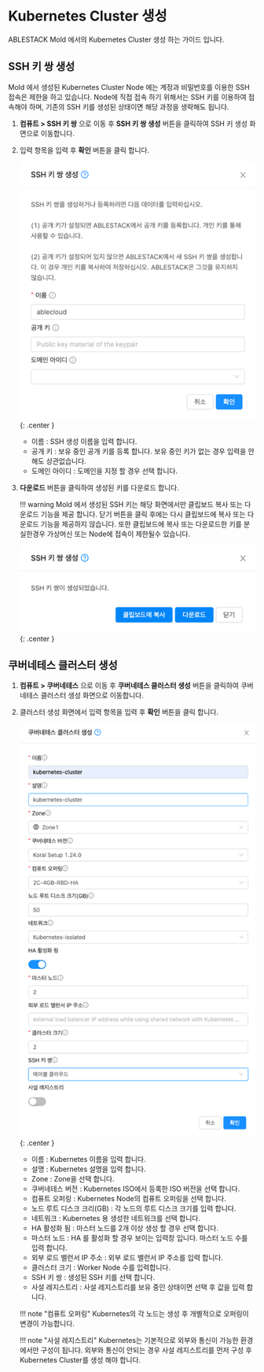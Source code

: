 # Kubernetes Cluster 생성
ABLESTACK Mold 에서의 Kubernetes Cluster 생성 하는 가이드 입니다. 

## SSH 키 쌍 생성
Mold 에서 생성된 Kubernetes Cluster Node 에는 계정과 비밀번호를 이용한 SSH 접속은 제한을 하고 있습니다.
Node에 직접 접속 하기 위해서는 SSH 키를 이용하여 접속해야 하며, 기존의 SSH 키를 생성된 상태이면 해당 과정을 생략해도 됩니다.

1. **컴퓨트 > SSH 키 쌍** 으로 이동 후 **SSH 키 쌍 생성** 버튼을 클릭하여 SSH 키 생성 화면으로 이동합니다.

2. 입력 항목을 입력 후 **확인** 버튼을 클릭 합니다.

    ![kubernetes-guide-kubernetes-cluster-create-02](../../assets/images/kubernetes-guide-kubernetes-cluster-create-02.png){: .center }

    - 이름 : SSH 생성 이름을 입력 합니다.
    - 공개 키 : 보유 중인 공개 키를 등록 합니다. 보유 중인 키가 없는 경우 입력을 안해도 상관없습니다.
    - 도메인 아이디 : 도메인을 지정 할 경우 선택 합니다.

3. **다운로드** 버튼을 클릭하여 생성된 키를 다운로드 합니다.

    !!! warning
        Mold 에서 생성된 SSH 키는 해당 화면에서만 클립보드 복사 또는 다운로드 기능을 제공 합니다. 
        닫기 버튼을 클릭 후에는 다시 클립보드에 복사 또는 다운로드 기능을 제공하지 않습니다.
        또한 클립보드에 복사 또는 다운로드한 키를 분실한경우 가상머신 또는 Node에 접속이 제한될수 있습니다.

   ![kubernetes-guide-kubernetes-cluster-create-03](../../assets/images/kubernetes-guide-kubernetes-cluster-create-03.png){: .center }

## 쿠버네테스 클러스터 생성

1. **컴퓨트 > 쿠버네테스** 으로 이동 후 **쿠버네테스 클러스터 생성** 버튼을 클릭하여 쿠버네테스 클러스터 생성 화면으로 이동합니다.

2. 클러스터 생성 화면에서 입력 항목을 입력 후 **확인** 버튼을 클릭 합니다.

    ![kubernetes-guide-kubernetes-cluster-create-04](../../assets/images/kubernetes-guide-kubernetes-cluster-create-04.png){: .center }

    - 이름 : Kubernetes 이름을 입력 합니다.
    - 설명 : Kubernetes 설명을 입력 합니다.
    - Zone : Zone을 선택 합니다.
    - 쿠버네테스 버전 : Kubernetes ISO에서 등록한 ISO 버전을 선택 합니다.
    - 컴퓨트 오퍼링 : Kubernetes Node의 컴퓨트 오퍼링을 선택 합니다.
    - 노드 루트 디스크 크리(GB) : 각 노드의 루트 디스크 크기를 입력 합니다.
    - 네트워크 : Kubernetes 용 생성한 네트워크를 선택 합니다.
    - HA 활성화 됨 : 마스터 노드를 2개 이상 생성 할 경우 선택 합니다.
    - 마스터 노드 : HA 를 활성화 할 경우 보이는 입력창 입니다. 마스터 노드 수를 입력 합니다.
    - 외부 로드 밸런서 IP 주소 : 외부 로드 밸런서 IP 주소를 입력 합니다.
    - 클러스터 크기 : Worker Node 수를 입력합니다.
    - SSH 키 쌍 : 생성된 SSH 키를 선택 합니다.
    - 사설 레지스트리 : 사설 레지스트리를 보유 중인 상태이면 선택 후 값을 입력 합니다.

    !!! note "컴퓨트 오퍼링"
        Kubernetes의 각 노드는 생성 후 개별적으로 오퍼링이 변경이 가능합니다.

    !!! note "사설 레지스트리"
        Kubernetes는 기본적으로 외부와 통신이 가능한 환경에서만 구성이 됩니다.
        외부와 통신이 안되는 경우 사설 레지스트리를 먼저 구성 후 Kubernetes Cluster를 생성 해야 합니다.